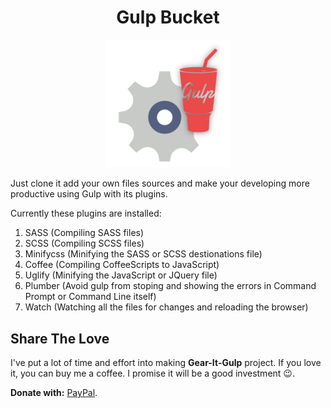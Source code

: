 <div style="text-align:center;">
  <h1>Gulp Bucket</h1>
  <img width="200" src="img/gear-it-gulp.jpg">
</div>

Just clone it add your own files sources and make your developing more productive using Gulp with its plugins.

Currently these plugins are installed:
1.  SASS (Compiling SASS files)
2.  SCSS (Compiling SCSS files)
3.  Minifycss (Minifying the SASS or SCSS destionations file)
4.  Coffee (Compiling CoffeeScripts to JavaScript)
5.  Uglify (Minifying the JavaScript or JQuery file)
6.  Plumber (Avoid gulp from stoping and showing the errors in Command Prompt or Command Line itself)
7.  Watch (Watching all the files for changes and reloading the browser)

## Share The Love

I've put a lot of time and effort into making **Gear-It-Gulp** project. If you love it, you can buy me a coffee. I promise it will be a good investment 😉.

**Donate with:** [PayPal](https://www.paypal.me/mittalyashu).
